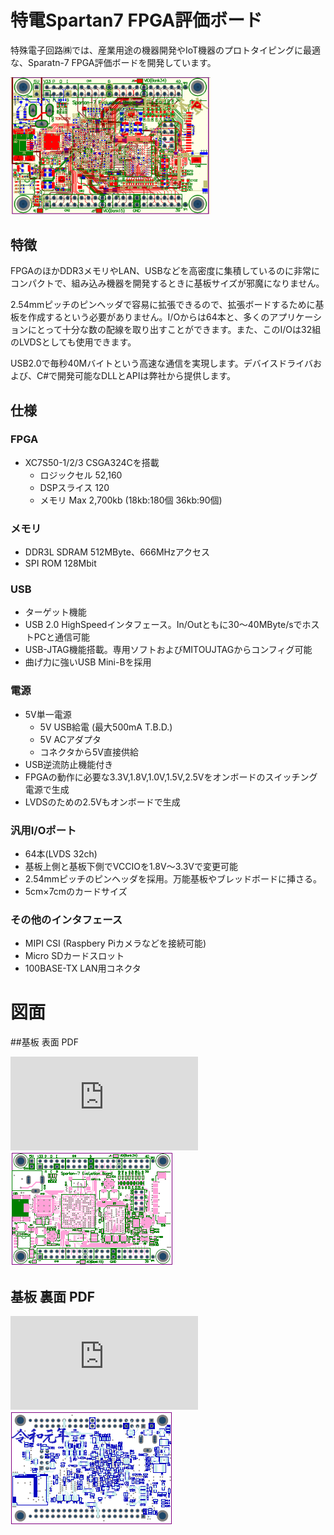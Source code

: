 # 特電Spartan7 FPGA評価ボード
特殊電子回路㈱では、産業用途の機器開発やIoT機器のプロトタイピングに最適な、Sparatn-7 FPGA評価ボードを開発しています。

<img src="https://github.com/tokuden/Spartan7/blob/master/img/pcball.png" width="320">

## 特徴
FPGAのほかDDR3メモリやLAN、USBなどを高密度に集積しているのに非常にコンパクトで、組み込み機器を開発するときに基板サイズが邪魔になりません。

2.54mmピッチのピンヘッダで容易に拡張できるので、拡張ボードするために基板を作成するという必要がありません。I/Oからは64本と、多くのアプリケーションにとって十分な数の配線を取り出すことができます。また、このI/Oは32組のLVDSとしても使用できます。

USB2.0で毎秒40Mバイトという高速な通信を実現します。デバイスドライバおよび、C#で開発可能なDLLとAPIは弊社から提供します。

## 仕様
### FPGA
- XC7S50-1/2/3 CSGA324Cを搭載
	- ロジックセル 52,160
	- DSPスライス 120
	- メモリ Max 2,700kb (18kb:180個 36kb:90個)

### メモリ
- DDR3L SDRAM 512MByte、666MHzアクセス
- SPI ROM 128Mbit

### USB
- ターゲット機能
- USB 2.0 HighSpeedインタフェース。In/Outともに30～40MByte/sでホストPCと通信可能
- USB-JTAG機能搭載。専用ソフトおよびMITOUJTAGからコンフィグ可能
- 曲げ力に強いUSB Mini-Bを採用

### 電源

- 5V単一電源
	- 5V USB給電 (最大500mA T.B.D.)
	- 5V ACアダプタ
	- コネクタから5V直接供給
- USB逆流防止機能付き
- FPGAの動作に必要な3.3V,1.8V,1.0V,1.5V,2.5Vをオンボードのスイッチング電源で生成
- LVDSのための2.5Vもオンボードで生成

### 汎用I/Oポート

- 64本(LVDS 32ch)
- 基板上側と基板下側でVCCIOを1.8V～3.3Vで変更可能
- 2.54mmピッチのピンヘッダを採用。万能基板やブレッドボードに挿さる。
- 5cm×7cmのカードサイズ

### その他のインタフェース

- MIPI CSI (Raspbery Piカメラなどを接続可能)
- Micro SDカードスロット
- 100BASE-TX LAN用コネクタ

# 図面

##基板 表面 PDF

![](https://github.com/tokuden/Spartan7/blob/master/pcb/TOP.pdf)
<a href="https://github.com/tokuden/Spartan7/blob/master/pcb/TOP.pdf"><img src="https://github.com/tokuden/Spartan7/blob/master/img/pcbtop.png"></a>

## 基板 裏面 PDF

![](https://github.com/tokuden/Spartan7/blob/master/pcb/BOT.pdf)
<a href="https://github.com/tokuden/Spartan7/blob/master/pcb/BOT.pdf"><img src="https://github.com/tokuden/Spartan7/blob/master/img/pcbbot.png"></a>


